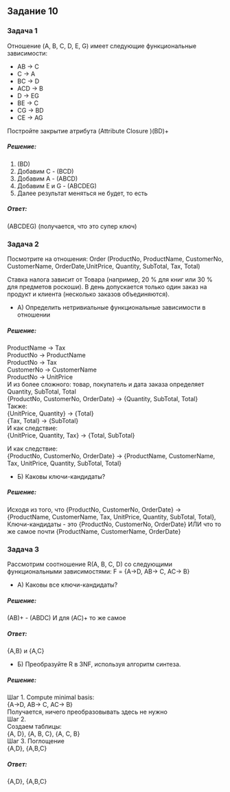 ## Задание 10

### Задача 1

Отношение (A, B, C, D, E, G) имеет следующие функциональные зависимости:

* AB → C
* C → A 
* BC → D 
* ACD → B 
* D → EG 
* BE → C 
* CG → BD 
* CE → AG 

Постройте закрытие атрибута (Attribute Closure )(BD)+
##### Решение:
1) (BD)  
2) Добавим C - (BCD)
3) Добавим A - (ABCD)
4) Добавим E и G - (ABCDEG)
5) Далее результат меняться не будет, то есть   
##### Ответ:
(ABCDEG) (получается, что это супер ключ)  
  
### Задача 2

Посмотрите на отношения: Order (ProductNo, ProductName, CustomerNo, CustomerName, OrderDate,UnitPrice, Quantity, SubTotal, Tax, Total)

Ставка налога зависит от Товара (например, 20 % для книг или 30 % для предметов роскоши).
В день допускается только один заказ на продукт и клиента (несколько заказов объединяются).

* А) Определить нетривиальные функциональные зависимости в отношении
##### Решение: 
ProductName → Tax  
ProductNo → ProductName  
ProductNo → Tax  
CustomerNo → CustomerName  
ProductNo → UnitPrice  
И из более сложного: товар, покупатель и дата заказа определяет Quantity, SubTotal, Total  
{ProductNo, CustomerNo, OrderDate} → {Quantity, SubTotal, Total}  
Также:  
{UnitPrice, Quantity} → {Total}  
{Tax, Total} → {SubTotal}  
И как следствие:  
{UnitPrice, Quantity, Tax} → {Total, SubTotal}  
  
И как следствие:  
{ProductNo, CustomerNo, OrderDate} → {ProductName, CustomerName, Tax, UnitPrice, Quantity, SubTotal, Total}  
* Б) Каковы ключи-кандидаты?  
##### Решение: 
Исходя из того, что {ProductNo, CustomerNo, OrderDate} → {ProductName, CustomerName, Tax, UnitPrice, Quantity, SubTotal, Total},  
Ключи-кандидаты - это {ProductNo, CustomerNo, OrderDate}
ИЛИ что то же самое почти {ProductName, CustomerName, OrderDate}

### Задача 3

Рассмотрим соотношение R(A, B, C, D) со следующими функциональными зависимостями:
F = {A→D, AB→ C, AC→ B}
* А) Каковы все ключи-кандидаты?
##### Решение:   
(AB)+ - (ABDC)
И для (AC)+ то же самое
##### Ответ:  
{A,B} и {A,C}  
* Б) Преобразуйте R в 3NF, используя алгоритм синтеза.
##### Решение: 
Шаг 1. Compute minimal basis:  
{A→D, AB→ C, AC→ B}  
Получается, ничего преобразовывать здесь не нужно  
Шаг 2.   
Создаем таблицы:  
{A, D}, {A, B, C}, {A, C, B}    
Шаг 3. Поглощение  
{A,D}, {A,B,C}  
##### Ответ:  
{A,D}, {A,B,C}  
